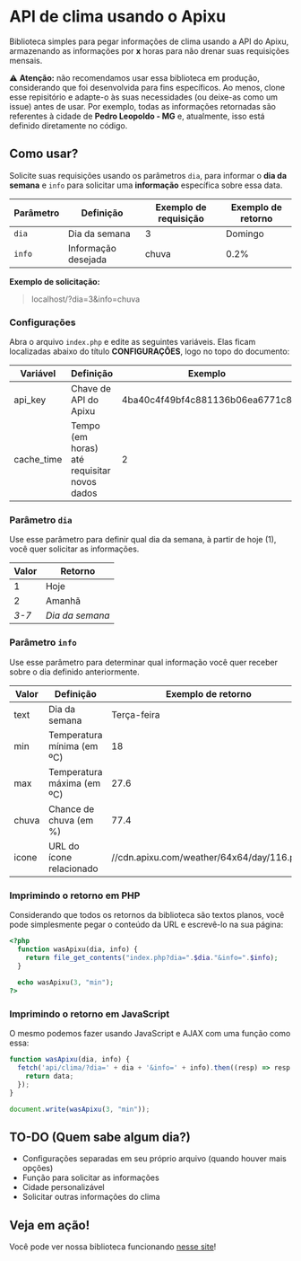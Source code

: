 # API de clima usando o Apixu
Biblioteca simples para pegar informações de clima usando a API do Apixu, armazenando as informações por **x** horas para não drenar suas requisições mensais.

⚠️ **Atenção:** não recomendamos usar essa biblioteca em produção, considerando que foi desenvolvida para fins específicos. Ao menos, clone esse repisitório e adapte-o às suas necessidades (ou deixe-as como um issue) antes de usar. Por exemplo, todas as informações retornadas são referentes à cidade de **Pedro Leopoldo - MG** e, atualmente, isso está definido diretamente no código.

## Como usar?

Solicite suas requisições usando os parâmetros `dia`, para informar o **dia da semana** e `info` para solicitar uma **informação** específica sobre essa data.

| Parâmetro | Definição           | Exemplo de requisição | Exemplo de retorno |
|-----------|---------------------|-----------------------|--------------------|
| `dia`     | Dia da semana       | 3                     | Domingo            |
| `info`    | Informação desejada | chuva                 | 0.2%               |

**Exemplo de solicitação:**
> localhost/?dia=3&info=chuva

### Configurações

Abra o arquivo `index.php` e edite as seguintes variáveis. Elas ficam localizadas abaixo do título **CONFIGURAÇÕES**, logo no topo do documento:

| Variável   | Definição                                   | Exemplo                         |
|------------|---------------------------------------------|---------------------------------|
| api_key    | Chave de API do Apixu                       | 4ba40c4f49bf4c881136b06ea6771c8 |
| cache_time | Tempo (em horas) até requisitar novos dados | 2                               |

### Parâmetro `dia`
Use esse parâmetro para definir qual dia da semana, à partir de hoje (1), você quer solicitar as informações.

| Valor   | Retorno         |
|---------|-----------------|
| 1       | Hoje            |
| 2       | Amanhã          |
| *3-7*   | *Dia da semana* |

### Parâmetro `info`
Use esse parâmetro para determinar qual informação você quer receber sobre o dia definido anteriormente.

| Valor | Definição                  | Exemplo de retorno                        |
|-------|----------------------------|-------------------------------------------|
| text  | Dia da semana              | Terça-feira                               |
| min   | Temperatura mínima (em ºC) | 18                                        |
| max   | Temperatura máxima (em ºC) | 27.6                                      |
| chuva | Chance de chuva (em %)     | 77.4                                      |
| icone | URL do ícone relacionado   | //cdn.apixu.com/weather/64x64/day/116.png |

### Imprimindo o retorno em PHP

Considerando que todos os retornos da biblioteca são textos planos, você pode simplesmente pegar o conteúdo da URL e escrevê-lo na sua página:

```php
<?php
  function wasApixu(dia, info) {
    return file_get_contents("index.php?dia=".$dia."&info=".$info);
  }
  
  echo wasApixu(3, "min");
?>
```

### Imprimindo o retorno em JavaScript

O mesmo podemos fazer usando JavaScript e AJAX com uma função como essa:

```javascript
function wasApixu(dia, info) {
  fetch('api/clima/?dia=' + dia + '&info=' + info).then((resp) => resp.text()).then(function(data) {
    return data;
  });
}

document.write(wasApixu(3, "min"));
```

## TO-DO (Quem sabe algum dia?)
- Configurações separadas em seu próprio arquivo (quando houver mais opções)
- Função para solicitar as informações
- Cidade personalizável
- Solicitar outras informações do clima

## Veja em ação!
Você pode ver nossa biblioteca funcionando [nesse site](http://reportercidade.hospedagemdesites.ws/novo/#was-extras)!